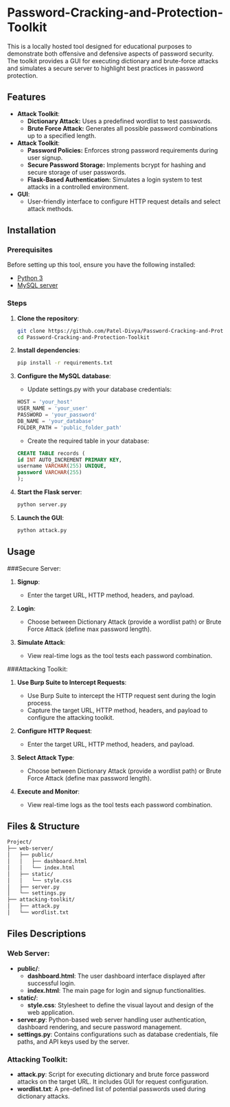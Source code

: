 # Password-Cracking-and-Protection-Toolkit

This is a locally hosted tool designed for educational purposes to demonstrate both offensive and defensive aspects of password security. The toolkit provides a GUI for executing dictionary and brute-force attacks and simulates a secure server to highlight best practices in password protection.

## Features
- **Attack Toolkit**: 
  - **Dictionary Attack:** Uses a predefined wordlist to test passwords.
  - **Brute Force Attack:** Generates all possible password combinations up to a specified length.
- **Attack Toolkit**: 
  - **Password Policies:** Enforces strong password requirements during user signup.
  - **Secure Password Storage:** Implements bcrypt for hashing and secure storage of user passwords.
  - **Flask-Based Authentication:** Simulates a login system to test attacks in a controlled environment.
- **GUI**: 
  - User-friendly interface to configure HTTP request details and select attack methods.


## Installation
### Prerequisites
Before setting up this tool, ensure you have the following installed:
- [Python 3](https://www.python.org/downloads/)
- [MySQL server](https://www.mysql.com/downloads/)


### Steps
1. **Clone the repository**:
    ```bash
    git clone https://github.com/Patel-Divya/Password-Cracking-and-Protection-Toolkit.git
    cd Password-Cracking-and-Protection-Toolkit
    ```

2. **Install dependencies**:
    ```bash
    pip install -r requirements.txt
    ```

3. **Configure the MySQL database**:
   - Update settings.py with your database credentials:
    ```python
    HOST = 'your_host'  
    USER_NAME = 'your_user'  
    PASSWORD = 'your_password'  
    DB_NAME = 'your_database'  
    FOLDER_PATH = 'public_folder_path'  
    ```
    - Create the required table in your database:
    ```sql
    CREATE TABLE records (  
    id INT AUTO_INCREMENT PRIMARY KEY,  
    username VARCHAR(255) UNIQUE,  
    password VARCHAR(255)  
    );  
    ```

4. **Start the Flask server**:
    ```bash
    python server.py  
    ```
    
5. **Launch the GUI**:
    ```bash
    python attack.py   
    ```


## Usage
###Secure Server:
1. **Signup**:
   - Enter the target URL, HTTP method, headers, and payload.

3. **Login**:
   - Choose between Dictionary Attack (provide a wordlist path) or Brute Force Attack (define max password length).

5. **Simulate Attack**:
   - View real-time logs as the tool tests each password combination.

###Attacking Toolkit:
1. **Use Burp Suite to Intercept Requests**:
   - Use Burp Suite to intercept the HTTP request sent during the login process.
   - Capture the target URL, HTTP method, headers, and payload to configure the attacking toolkit.
   
2. **Configure HTTP Request**:
   - Enter the target URL, HTTP method, headers, and payload.

3. **Select Attack Type**:
   - Choose between Dictionary Attack (provide a wordlist path) or Brute Force Attack (define max password length).

4. **Execute and Monitor**:
   - View real-time logs as the tool tests each password combination.


## Files & Structure
  ```bash
  Project/
  ├── web-server/
  │   ├── public/
  │   │   ├── dashboard.html
  │   │   └── index.html
  │   ├── static/
  │   │   └── style.css
  │   ├── server.py
  │   └── settings.py
  ├── attacking-toolkit/
  │   ├── attack.py
  │   └── wordlist.txt
  ```

## Files Descriptions
### Web Server:
- **public/**:
  - **dashboard.html**: The user dashboard interface displayed after successful login.
  - **index.html**: The main page for login and signup functionalities.
- **static/**:
  - **style.css**: Stylesheet to define the visual layout and design of the web application.
- **server.py**: Python-based web server handling user authentication, dashboard rendering, and secure password management.
- **settings.py**: Contains configurations such as database credentials, file paths, and API keys used by the server.
  
### Attacking Toolkit:
- **attack.py**: Script for executing dictionary and brute force password attacks on the target URL. It includes GUI for request configuration.
- **wordlist.txt**: A pre-defined list of potential passwords used during dictionary attacks.
